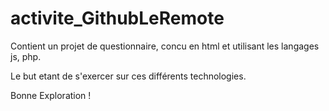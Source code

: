 # activite_GithubLeRemote
Contient un projet de questionnaire, concu en html
et utilisant les langages js, php.

Le but etant de s'exercer sur ces différents technologies.

Bonne Exploration !
